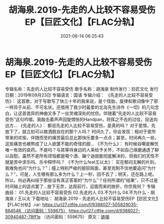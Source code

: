﻿---
title: 胡海泉.2019-先走的人比较不容易受伤EP【巨匠文化】【FLAC分轨】
date: 2021-08-14 06:25:43
categories: APE、FLAC、MP3
tags: 华语中文
---
# 胡海泉.2019-先走的人比较不容易受伤EP【巨匠文化】【FLAC分轨】

专辑名称：先走的人比较不容易受伤
歌手名称：胡海泉
制作发行：巨匠文化
发行日期：2019年09月23日
专辑语言：国语
专辑介绍：
《先走的人比较不容易受伤》：
这首歌，对于写歌写了快三十年的我来说，是个怪胎，旋律和歌词像中了邪一样异于从前、不可名状。还借用了我少时最爱的北岛先生诗作《一切》的几句念白，让这首诡异的神曲又多了一丝灵魂深处的忧伤。伴随着“先走的人比较不容易受伤”这句吟唱，我敲击着声声回旋惆怅的Handpan，将挥之不去的过往，目送向远方...
《先走的人》：
都说先走的人比较不容易受伤，是真的吗？
对于爱情，先放下了，就立刻可以做洒脱自在的那个人吗？
时间久了，你会发现：相对于爱所带来的欢愉，伴随而至的痛苦最后总比那快乐要多一点点；甚至，时间再久一些，这些痛苦也被熬成了让人欲罢不能的奇怪的甜...
《不为什么》：
有时候自嘲是解忧唯一有效的良药。不是吗？与其等待身边的人来给予关怀，不如自己琢磨通透了聊以自慰。虽然不是所有烦恼都是喝个酒、蹦个迪就能彻底解决的，但我们的天性不就是苦中求乐吗、乐中释怀吗？
《不为什么feat王以太》：
实在郁闷无解的片刻，我难免也问“为什么？”；撞上特别严峻的狼狈局面，甚至克制不住地要追问“为什么？”，可是，人生哪有那么多为什么？上一秒，回不去了；明天，还在路上呢。所以，何必再纠结于那些没有真正答案的“为什么”？任何所谓的“结果”，只不过是时间轴上的逗点罢了...放下无奈，达观前行，迎面而来的挫折，你奈我何？
专辑曲目：
01.先走的人比较不容易受伤
02.先走的人
03.不为什么
04.不为什么 - 胡海泉 / 王以太
下载地址：
胡海泉.2019 -
先走的人比较不容易受伤EP【巨匠文化】【FLAC分轨】.rar: https://url27.ctfile.com/f/9388027-505829035-884546 （访问密码：559675）
https://url27.ctfile.com/d/9388027-30940487-78ff1e
（访问密码：559675）
原文：[链接](https://blog.sina.com.cn/s/blog_1647c7e7601030tcy.html)